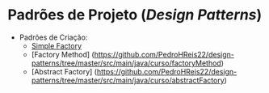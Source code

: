 # Padrões de Projeto (*Design Patterns*)

- Padrões de Criação:
  - [Simple Factory](https://github.com/PedroHReis22/design-patterns/tree/master/src/main/java/curso/simpleFactory)
  - [Factory Method] (https://github.com/PedroHReis22/design-patterns/tree/master/src/main/java/curso/factoryMethod)
  - [Abstract Factory] (https://github.com/PedroHReis22/design-patterns/tree/master/src/main/java/curso/abstractFactory)
